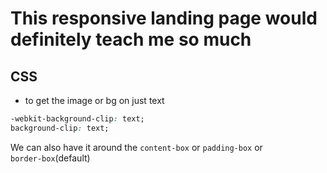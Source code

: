 # This responsive landing page would definitely teach me so much

## CSS

- to get the image or bg on just text

```css
-webkit-background-clip: text;
background-clip: text;
```

We can also have it around the `content-box` or `padding-box` or  
`border-box`(default)
